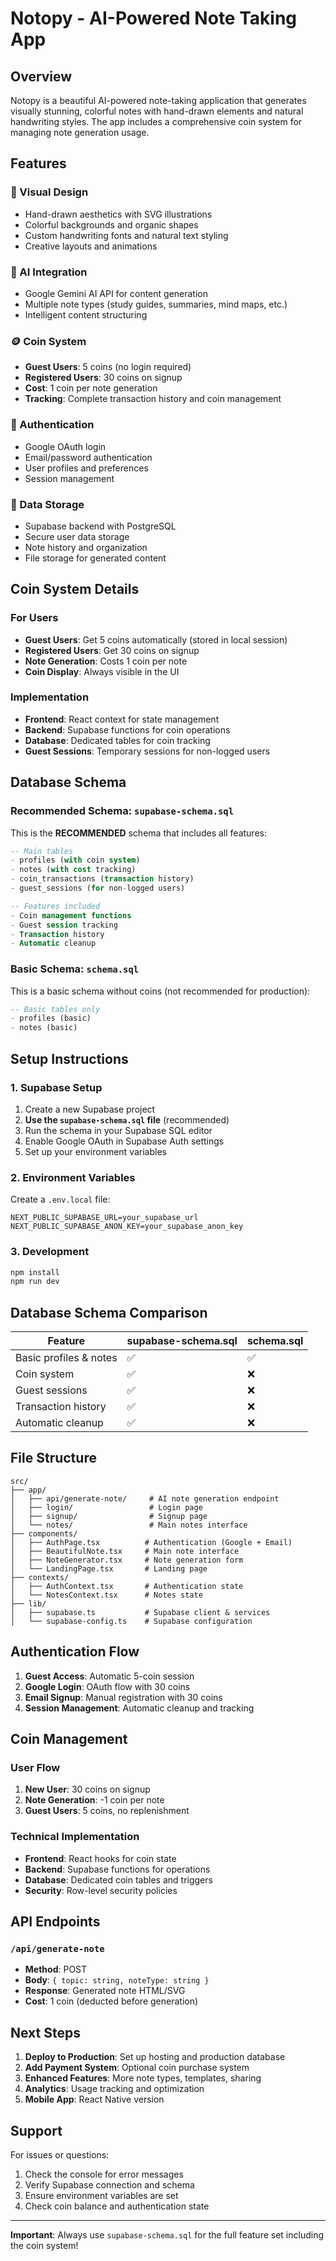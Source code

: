 # Notopy - AI-Powered Note Taking App

## Overview
Notopy is a beautiful AI-powered note-taking application that generates visually stunning, colorful notes with hand-drawn elements and natural handwriting styles. The app includes a comprehensive coin system for managing note generation usage.

## Features

### 🎨 Visual Design
- Hand-drawn aesthetics with SVG illustrations
- Colorful backgrounds and organic shapes
- Custom handwriting fonts and natural text styling
- Creative layouts and animations

### 🤖 AI Integration
- Google Gemini AI API for content generation
- Multiple note types (study guides, summaries, mind maps, etc.)
- Intelligent content structuring

### 🪙 Coin System
- **Guest Users**: 5 coins (no login required)
- **Registered Users**: 30 coins on signup
- **Cost**: 1 coin per note generation
- **Tracking**: Complete transaction history and coin management

### 🔐 Authentication
- Google OAuth login
- Email/password authentication
- User profiles and preferences
- Session management

### 💾 Data Storage
- Supabase backend with PostgreSQL
- Secure user data storage
- Note history and organization
- File storage for generated content

## Coin System Details

### For Users
- **Guest Users**: Get 5 coins automatically (stored in local session)
- **Registered Users**: Get 30 coins on signup
- **Note Generation**: Costs 1 coin per note
- **Coin Display**: Always visible in the UI

### Implementation
- **Frontend**: React context for state management
- **Backend**: Supabase functions for coin operations
- **Database**: Dedicated tables for coin tracking
- **Guest Sessions**: Temporary sessions for non-logged users

## Database Schema

### Recommended Schema: `supabase-schema.sql`
This is the **RECOMMENDED** schema that includes all features:

```sql
-- Main tables
- profiles (with coin system)
- notes (with cost tracking)
- coin_transactions (transaction history)
- guest_sessions (for non-logged users)

-- Features included
- Coin management functions
- Guest session tracking
- Transaction history
- Automatic cleanup
```

### Basic Schema: `schema.sql`
This is a basic schema without coins (not recommended for production):

```sql
-- Basic tables only
- profiles (basic)
- notes (basic)
```

## Setup Instructions

### 1. Supabase Setup
1. Create a new Supabase project
2. **Use the `supabase-schema.sql` file** (recommended)
3. Run the schema in your Supabase SQL editor
4. Enable Google OAuth in Supabase Auth settings
5. Set up your environment variables

### 2. Environment Variables
Create a `.env.local` file:

```env
NEXT_PUBLIC_SUPABASE_URL=your_supabase_url
NEXT_PUBLIC_SUPABASE_ANON_KEY=your_supabase_anon_key
```

### 3. Development
```bash
npm install
npm run dev
```

## Database Schema Comparison

| Feature | supabase-schema.sql | schema.sql |
|---------|-------------------|------------|
| Basic profiles & notes | ✅ | ✅ |
| Coin system | ✅ | ❌ |
| Guest sessions | ✅ | ❌ |
| Transaction history | ✅ | ❌ |
| Automatic cleanup | ✅ | ❌ |

## File Structure

```
src/
├── app/
│   ├── api/generate-note/     # AI note generation endpoint
│   ├── login/                 # Login page
│   ├── signup/                # Signup page
│   └── notes/                 # Main notes interface
├── components/
│   ├── AuthPage.tsx          # Authentication (Google + Email)
│   ├── BeautifulNote.tsx     # Main note interface
│   ├── NoteGenerator.tsx     # Note generation form
│   └── LandingPage.tsx       # Landing page
├── contexts/
│   ├── AuthContext.tsx       # Authentication state
│   └── NotesContext.tsx      # Notes state
├── lib/
│   ├── supabase.ts           # Supabase client & services
│   └── supabase-config.ts    # Supabase configuration
```

## Authentication Flow

1. **Guest Access**: Automatic 5-coin session
2. **Google Login**: OAuth flow with 30 coins
3. **Email Signup**: Manual registration with 30 coins
4. **Session Management**: Automatic cleanup and tracking

## Coin Management

### User Flow
1. **New User**: 30 coins on signup
2. **Note Generation**: -1 coin per note
3. **Guest Users**: 5 coins, no replenishment

### Technical Implementation
- **Frontend**: React hooks for coin state
- **Backend**: Supabase functions for operations
- **Database**: Dedicated coin tables and triggers
- **Security**: Row-level security policies

## API Endpoints

### `/api/generate-note`
- **Method**: POST
- **Body**: `{ topic: string, noteType: string }`
- **Response**: Generated note HTML/SVG
- **Cost**: 1 coin (deducted before generation)

## Next Steps

1. **Deploy to Production**: Set up hosting and production database
2. **Add Payment System**: Optional coin purchase system
3. **Enhanced Features**: More note types, templates, sharing
4. **Analytics**: Usage tracking and optimization
5. **Mobile App**: React Native version

## Support

For issues or questions:
1. Check the console for error messages
2. Verify Supabase connection and schema
3. Ensure environment variables are set
4. Check coin balance and authentication state

---

**Important**: Always use `supabase-schema.sql` for the full feature set including the coin system!

